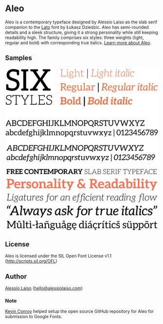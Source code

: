 # Aleo
Aleo is a contemporary typeface designed by Alessio Laiso as the slab serif companion to the [Lato](http://www.latofonts.com/) font by Łukasz Dziedzic. Aleo has semi-rounded details and a sleek structure, giving it a strong personality while still keeping readability high. The family comprises six styles:  three weights (light, regular and bold) with corresponding true italics. [Learn more about Aleo](http://alessiolaiso.com/aleo-font).


## Samples
![Sample](documentation/sample.png?raw=true "Aleo comes in six styles")

![Sample #2](documentation/sample-1.png?raw=true "Supports italics and multiple languages")

## License
Aleo is licensed under the SIL Open Font License v1.1 (http://scripts.sil.org/OFL)

## Author
[Alessio Laiso](https://alessiolaiso.com) ([hello@alessiolaiso.com](mailto:hello@alessiolaiso.com))

### Note
[Kevin Conroy](https://github.com/kevinconroy/) helped setup the open source GitHub repository for Aleo for submission to Google Fonts.
